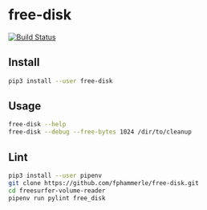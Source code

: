 # free-disk

[![Build Status](https://travis-ci.org/fphammerle/free-disk.svg?branch=master)](https://travis-ci.org/fphammerle/free-disk)

## Install

```sh
pip3 install --user free-disk
```

## Usage

```sh
free-disk --help
free-disk --debug --free-bytes 1024 /dir/to/cleanup
```

## Lint

```sh
pip3 install --user pipenv
git clone https://github.com/fphammerle/free-disk.git
cd freesurfer-volume-reader
pipenv run pylint free_disk
```
